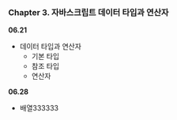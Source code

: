 
### Chapter 3. 자바스크립트 데이터 타입과 연산자

**06.21**
- 데이터 타입과 연산자
    - 기본 타입
    - 참조 타입
    - 연산자

**06.28**
- 배열333333
